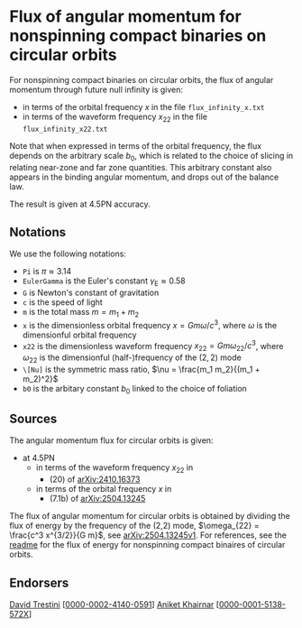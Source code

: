 # Flux of angular momentum for nonspinning compact binaries on circular orbits

For nonspinning compact binaries on circular orbits, the flux of angular momentum through future null infinity is given:
* in terms of the orbital frequency $x$ in the file ``flux_infinity_x.txt``
* in terms of the waveform frequency $x_{22}$ in the file ``flux_infinity_x22.txt``

Note that when expressed in terms of the orbital frequency, the flux depends on the arbitrary scale $b_0$, which is related to the choice of slicing in relating near-zone and far zone quantities. This arbitrary constant also appears in the binding angular momentum, and drops out of the balance law.

The result is given at 4.5PN accuracy.

## Notations

We use the following notations:
* ``Pi`` is $\pi \approx 3.14$
* ``EulerGamma`` is the Euler's constant $\gamma_\text{E} \approx 0.58$
* ``G`` is Newton's constant of gravitation
* ``c`` is the speed of light
* ``m`` is the total mass $m=m_1+m_2$
* ``x`` is the dimensionless orbital frequency $x = G m \omega /c^3$, where $\omega$ is the dimensionful orbital frequency
* ``x22`` is the dimensionless waveform frequency $x_{22} = G m \omega_{22} /c^3$, where $\omega_{22}$ is the dimensionful (half-)frequency of the $(2,2)$ mode
* ``\[Nu]`` is the symmetric mass ratio, $\nu = \frac{m_1 m_2}{(m_1 + m_2)^2}$
* ``b0`` is the arbitary constant $b_0$ linked to the choice of foliation

## Sources

The angular momentum flux for circular orbits is given:
* at 4.5PN
    * in terms of the waveform frequency $x_{22}$ in
        * (20) of [arXiv:2410.16373](https://arxiv.org/abs/2410.16373)
    * in terms of the orbital frequency $x$ in
        * (7.1b) of [arXiv:2504.13245](https://arxiv.org/abs/2504.13245v2)

The flux of angular momentum for circular orbits is obtained by dividing the flux of energy by the frequency of the (2,2) mode, $\omega_{22} = \frac{c^3 x^{3/2}}{G m}$, see [arXiv:2504.13245v1](https://arxiv.org/abs/2504.13245v1). For references, see the [readme](https://github.com/davidtrestini/PNpedia/tree/main/Core%20post-Newtonian%20quantities/Fluxes/Energy%20flux/Circular%20orbits/Nonspinning/Without%20tidal%20effects) for the flux of energy for nonspinning compact binaires of circular orbits. 

## Endorsers

[David Trestini](https://github.com/davidtrestini) [[0000-0002-4140-0591](https://orcid.org/0000-0002-4140-0591)]
[Aniket Khairnar](https://github.com/akhairna) [[0000-0001-5138-572X](https://orcid.org/0000-0001-5138-572X)]
